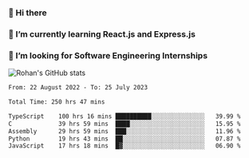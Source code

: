 ### 👋 Hi there 

<!--
**rohznmdev/rohznmdev** is a ✨ _special_ ✨ repository because its `README.md` (this file) appears on your GitHub profile.

Here are some ideas to get you started:

- 🔭 I’m currently working on ...
- 🌱 I’m currently learning Ruby and Ruby on Rails
- 👯 I’m looking to collaborate on ...
- 🤔 I’m looking for help with ...
- 💬 Ask me about ...
- 📫 How to reach me: ...
- 😄 Pronouns: ...
- ⚡ Fun fact: ...
-->
### 🌱 I’m currently learning React.js and Express.js
### 🤔 I’m looking for Software Engineering Internships
![Rohan's GitHub stats](https://github-readme-stats.vercel.app/api?username=rohznmdev&theme=dark&show_icons=true)

<!--START_SECTION:waka-->

```txt
From: 22 August 2022 - To: 25 July 2023

Total Time: 250 hrs 47 mins

TypeScript    100 hrs 16 mins ██████████░░░░░░░░░░░░░░░   39.99 %
C             39 hrs 59 mins  ████░░░░░░░░░░░░░░░░░░░░░   15.95 %
Assembly      29 hrs 59 mins  ███░░░░░░░░░░░░░░░░░░░░░░   11.96 %
Python        19 hrs 43 mins  ██░░░░░░░░░░░░░░░░░░░░░░░   07.87 %
JavaScript    17 hrs 18 mins  █▓░░░░░░░░░░░░░░░░░░░░░░░   06.90 %
```

<!--END_SECTION:waka-->
